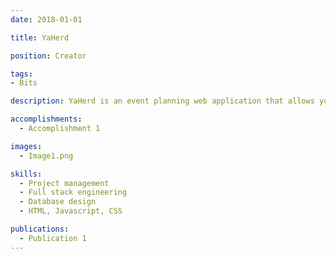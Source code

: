 ```yaml
---
date: 2018-01-01

title: YaHerd

position: Creator

tags:
- Bits

description: YaHerd is an event planning web application that allows you to get your people to the right place at the right time. No accounts necessary.

accomplishments:
  - Accomplishment 1

images:
  - Image1.png

skills:
  - Project management
  - Full stack engineering
  - Database design
  - HTML, Javascript, CSS

publications:
  - Publication 1
---
```

